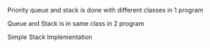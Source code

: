 Priority queue and stack is done with different classes in 1 program

Queue and Stack is in same class in 2 program

Simple Stack Implementation
